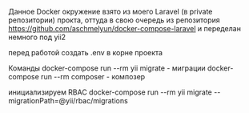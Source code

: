 Данное Docker окружение взято из моего Laravel (в private репозитории) прокта, оттуда в свою очередь из репозитория https://github.com/aschmelyun/docker-compose-laravel 
и переделан немного под yii2 

перед работой создать .env в корне проекта

Команды
docker-compose run --rm yii migrate - миграции
docker-compose run --rm composer - композер 

инициализируем RBAC
docker-compose run --rm yii migrate --migrationPath=@yii/rbac/migrations
